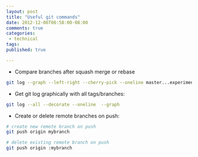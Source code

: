 ```yaml
---
layout: post
title: "Useful git commands"
date: 2012-12-06T06:58:00-08:00
comments: true
categories:
 - technical
tags:
published: true

---
```


* Compare branches after squash merge or rebase
``` bash
git log --graph --left-right --cherry-pick --oneline master...experiment
```
* Get git log graphically with all tags/branches:
``` bash
git log --all --decorate --oneline  --graph
```
* Create or delete remote branches on push:
``` bash
# create new remote branch on push
git push origin mybranch

# delete existing remote branch on push
git push origin :mybranch
```
